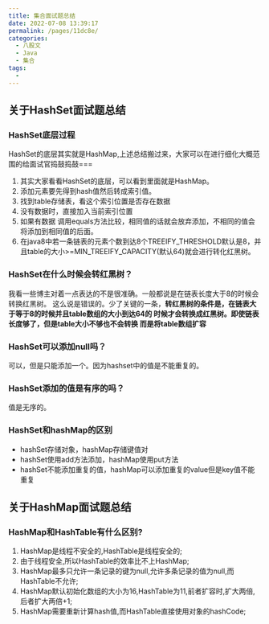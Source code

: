 ```yaml
---
title: 集合面试题总结
date: 2022-07-08 13:39:17
permalink: /pages/11dc8e/
categories:
  - 八股文
  - Java
  - 集合
tags:
  - 
---
```



## 关于HashSet面试题总结

### HashSet底层过程
HashSet的底层其实就是HashMap,上述总结搬过来，大家可以在进行细化大概范围的给面试官捣鼓捣鼓===

1. 其实大家看看HashSet的底层，可以看到里面就是HashMap。
2. 添加元素要先得到hash值然后转成索引值。
3. 找到table存储表，看这个索引位置是否存在数据
4. 没有数据时，直接加入当前索引位置
5. 如果有数据 调用equals方法比较，相同值的话就会放弃添加，不相同的值会将添加到相同值的后面。
6. 在java8中若一条链表的元素个数到达8个TREEIFY_THRESHOLD默认是8，并且table的大小>=MIN_TREEIFY_CAPACITY(默认64)就会进行转化红黑树。

### HashSet在什么时候会转红黑树？
我看一些博主对着一点表达的不是很准确。一般都说是在链表长度大于8的时候会转换红黑树。
这么说是错误的。少了关键的一条，**转红黑树的条件是，在链表大于等于8的时候并且table数组的大小到达64的
时候才会转换成红黑树。即使链表长度够了，但是table大小不够也不会转换 而是将table数组扩容**
### HashSet可以添加null吗？
可以，但是只能添加一个。因为hashset中的值是不能重复的。

### HashSet添加的值是有序的吗？
值是无序的。

### HashSet和hashMap的区别
* hashSet存储对象，hashMap存储键值对
* hashSet使用add方法添加，hashMap使用put方法
* hashSet不能添加重复的值，hashMap可以添加重复的value但是key值不能重复

## 关于HashMap面试题总结

### HashMap和HashTable有什么区别?
1. HashMap是线程不安全的,HashTable是线程安全的;
2. 由于线程安全,所以HashTable的效率比不上HashMap;
3. HashMap最多只允许一条记录的键为null,允许多条记录的值为null,而HashTable不允许;
4. HashMap默认初始化数组的大小为16,HashTable为11,前者扩容时,扩大两倍,后者扩大两倍+1;
5. HashMap需要重新计算hash值,而HashTable直接使用对象的hashCode;